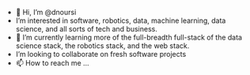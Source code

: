 - 👋 Hi, I’m @dnoursi
- I’m interested in software, robotics, data, machine learning, data science, and all sorts of tech and business.
- 🌱 I’m currently learning more of the full-breadth full-stack of the data science stack, the robotics stack, and the web stack.
- I’m looking to collaborate on fresh software projects
- 📫 How to reach me ...

<!---
dnoursi/dnoursi is a ✨ special ✨ repository because its `README.md` (this file) appears on your GitHub profile.
You can click the Preview link to take a look at your changes.
--->
